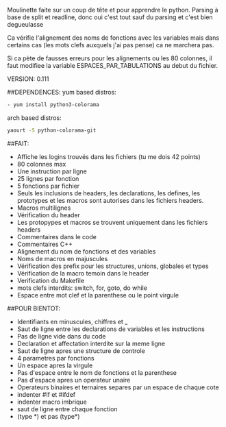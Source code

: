 Moulinette faite sur un coup de tête et pour apprendre le python.
Parsing à base de split et readline, donc oui c'est tout sauf du parsing et c'est bien degueulasse

Ca vérifie l'alignement des noms de fonctions avec les variables mais dans certains cas (les mots clefs auxquels j'ai pas pense) ca ne marchera pas.

Si ca pète de fausses erreurs pour les alignements ou les 80 colonnes, il faut modifiee la variable ESPACES_PAR_TABULATIONS au debut du fichier.

VERSION: 0.111

##DEPENDENCES:
yum based distros:
```bash
- yum install python3-colorama
```
arch based distros:
```bash
yaourt -S python-colorama-git
```

##FAIT:

- Affiche les logins trouvés dans les fichiers (tu me dois 42 points)
- 80 colonnes max
- Une instruction par ligne
- 25 lignes par fonction
- 5 fonctions par fichier
- Seuls les inclusions de headers, les declarations, les defines, les prototypes et les macros sont autorises dans les fichiers headers.
- Macros multilignes
- Vérification du header
- Les protopypes et macros se trouvent uniquement dans les fichiers headers
- Commentaires dans le code
- Commentaires C++
- Alignement du nom de fonctions et des variables
- Noms de macros en majuscules
- Vérification des prefix pour les structures, unions, globales et types
- Vérification de la macro temoin dans le header
- Verification du Makefile
- mots clefs interdits: switch, for, goto, do while
- Espace entre mot clef et la parenthese ou le point virgule

##POUR BIENTOT:

- Identifiants en minuscules, chiffres et _
- Saut de ligne entre les declarations de variables et les instructions
- Pas de ligne vide dans du code
- Declaration et affectation interdite sur la meme ligne
- Saut de ligne apres une structure de controle
- 4 parametres par fonctions
- Un espace apres la virgule
- Pas d'espace entre le nom de fonctions et la parenthese
- Pas d'espace apres un operateur unaire
- Operateurs binaires et ternaires separes par un espace de chaque cote
- indenter #if et #ifdef
- indenter macro imbrique
- saut de ligne entre chaque fonction
- (type \*) et pas (type\*)
